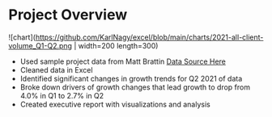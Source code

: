 # Project Overview 
![chart](https://github.com/KarlNagy/excel/blob/main/charts/2021-all-client-volume_Q1-Q2.png | width=200 length=300)
* Used sample project data from Matt Brattin
[Data Source Here](https://github.com/mattbrattin/Excel-for-Analytics)
* Cleaned data in Excel
* Identified significant changes in growth trends for Q2 2021 of data
* Broke down drivers of growth changes that lead growth to drop from 4.0% in Q1 to 2.7% in Q2
* Created executive report with visualizations and analysis
